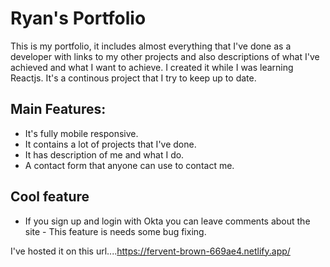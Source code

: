 # Ryan's Portfolio

This is my portfolio, it includes almost everything that I've done as a developer with links to my other projects and also descriptions of what I've achieved and what I want to achieve. I created it while I was learning Reactjs. It's a continous project that I try to keep up to date.


## Main Features: 
- It's fully mobile responsive.
- It contains a lot of projects that I've done.
- It has description of me and what I do.
- A contact form that anyone can use to contact me.

## Cool feature
- If you sign up and login with Okta you can leave comments about the site - This feature is needs some bug fixing.

I've hosted it on this url....https://fervent-brown-669ae4.netlify.app/
